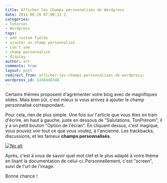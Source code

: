 ```yaml
---
title: Afficher les Champs personnalisés de Wordpress
date: 2011-08-26 07:00:13 Z
categories:
- Tutoriel
- Wordpress
tags:
- add custom fields
- ajouter un champ personnalisé
- can't see
- champ personnalisé
- display
author: art
comments: true
layout: post
redirect_from: afficher-les-champs-personnalises-de-wordpress/
wordpress_id: 1438448348
---
```


Certains thèmes proposent d'agrémenter votre blog avec de magnifiques slides. Mais bien sûr, c'est mieux si vous arrivez à ajouter le champ personnalisé correspondant.

Pour cela, rien de plus simple. Une fois sur l'article que vous êtes en train d'écrire, en haut à gauche, juste en dessous  de "Salutations, TonPrénom", il y a un petit bouton "Option de l'écran". En cliquant dessus, c'est magique, vous pouvez voir tout ce que vous voulez, à l'ancienne. Les trackbacks, discussions, et les fameux **champs personnalisés**.

<a href="https://static.irz.fr/2011/08/champs-personnalisés-wordpress.png"><img alt="No alt" data-src="https://static.irz.fr/2011/08/champs-personnalisés-wordpress-1024x575.png" src="https://static.irz.fr/thumb.php?size=<100&crop=0&src=https://static.irz.fr/2011/08/champs-personnalisés-wordpress-1024x575.png" /></a>

Après, c'est à vous de savoir quel mot clef et le plus adapté à votre thème en lisant la documentation de celui-ci. Personnellement, c'est "screen", suivi de l'url de l'image.

Bonne chance !
